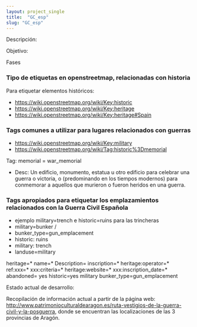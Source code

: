 ```yaml
---
layout: project_single
title:  "GC_esp"
slug: "GC_esp"
---
```


Descripción:

Objetivo:

Fases

### Tipo de etiquetas en openstreetmap, relacionadas con historia

Para etiquetar elementos históricos:
- https://wiki.openstreetmap.org/wiki/Key:historic
- https://wiki.openstreetmap.org/wiki/Key:heritage
- https://wiki.openstreetmap.org/wiki/Key:heritage#Spain

### Tags comunes a utilizar para lugares relacionados con guerras
- https://wiki.openstreetmap.org/wiki/Key:military
- https://wiki.openstreetmap.org/wiki/Tag:historic%3Dmemorial

Tag: memorial = war_memorial
- Desc: Un edificio, monumento, estatua u otro edificio para celebrar una guerra o victoria, o (predominando en los tiempos modernos) para conmemorar a aquellos que murieron o fueron heridos en una guerra.

### Tags apropiados para etiquetar los emplazamientos relacionados con la Guerra Civil Española
- ejemplo military=trench e historic=ruins para las trincheras
- military=bunker /
- bunker_type=gun_emplacement
- historic: ruins
- military: trench
- landuse=military


heritage=*
name=*
Description=
inscription=*
heritage:operator=*
ref:xxx=*
xxx:criteria=*
heritage:website=*
xxx:inscription_date=*
abandoned= yes
historic=yes
military
bunker_type=gun_emplacement

Estado actual de desarrollo:

Recopilación de información actual a partir de la página web: http://www.patrimonioculturaldearagon.es/ruta-vestigios-de-la-guerra-civil-y-la-posguerra, donde se encuentran las localizaciones de las 3 provincias de Aragón.


